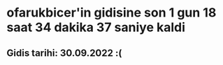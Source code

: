 # ofarukbicer'in gidisine son 1 gun 18 saat 34 dakika 37 saniye kaldi

## Gidis tarihi: 30.09.2022 :(